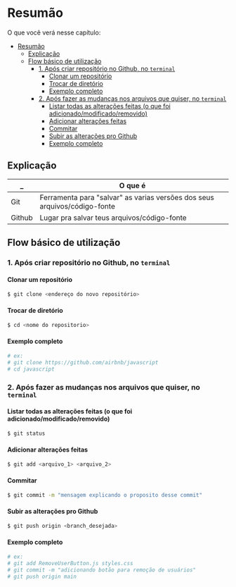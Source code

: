 # Resumão

O que você verá nesse capítulo:

- [Resumão](#resumão)
  - [Explicação](#explicação)
  - [Flow básico de utilização](#flow-básico-de-utilização)
    - [1. Após criar repositório no Github, no `terminal`](#1-após-criar-repositório-no-github-no-terminal)
      - [Clonar um repositório](#clonar-um-repositório)
      - [Trocar de diretório](#trocar-de-diretório)
      - [Exemplo completo](#exemplo-completo)
    - [2. Após fazer as mudanças nos arquivos que quiser, no `terminal`](#2-após-fazer-as-mudanças-nos-arquivos-que-quiser-no-terminal)
      - [Listar todas as alterações feitas (o que foi adicionado/modificado/removido)](#listar-todas-as-alterações-feitas-o-que-foi-adicionadomodificadoremovido)
      - [Adicionar alterações feitas](#adicionar-alterações-feitas)
      - [Commitar](#commitar)
      - [Subir as alterações pro Github](#subir-as-alterações-pro-github)
      - [Exemplo completo](#exemplo-completo-1)

## Explicação

| _ | O que é |
| ---------- | ------- |
| Git | Ferramenta para "salvar" as varias versões dos seus arquivos/código-fonte |
| Github | Lugar pra salvar teus arquivos/código-fonte |

## Flow básico de utilização

### 1. Após criar repositório no Github, no `terminal`

#### Clonar um repositório

```bash
$ git clone <endereço do novo repositório>
```

#### Trocar de diretório

```bash
$ cd <nome do repositorio>
```

#### Exemplo completo

```bash
# ex:
# git clone https://github.com/airbnb/javascript
# cd javascript
```

### 2. Após fazer as mudanças nos arquivos que quiser, no `terminal`

#### Listar todas as alterações feitas (o que foi adicionado/modificado/removido)

```bash
$ git status
```

#### Adicionar alterações feitas

```bash
$ git add <arquivo_1> <arquivo_2>
```

#### Commitar

```bash
$ git commit -m "mensagem explicando o proposito desse commit"
```

#### Subir as alterações pro Github

```bash
$ git push origin <branch_desejada>
```

#### Exemplo completo

```bash
# ex:
# git add RemoveUserButton.js styles.css
# git commit -m "adicionando botão para remoção de usuários"
# git push origin main
```
